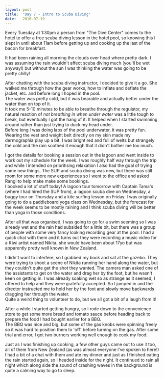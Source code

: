 ```yaml
---
layout: post
title:  "Day 7 - Intro to Scuba Diving"
date:   2016-07-19
---
```


Every Tuesday at 1:30pm a person from "The Dive Center" comes to the hotel to
offer a free scuba diving lesson in the hotel pool, so knowing this I slept in
until about 11am before getting up and cooking up the last of the bacon for
breakfast.

It had been raining all morning the clouds over head where pretty dark. I was
assuming the rain wouldn't affect scuba diving much (you'll be wet anyway!) but
without the sun I was thinking the water was going to be pretty chilly!

After chatting with the scuba diving instructor, I decided to give it a go. She
walked me through how the gear works, how to inflate and deflate the jacket,
etc. and before long I hoped in the pool.  
The water was pretty cold, but it was bearable and actually better under the
water than on top of it.  
It took me 5-10 minutes to be able to breathe through the regulator, my natural
reaction of _not breathing in when under water_ was a little tough to break, but
eventually I got the hang of it. It helped when I started swimming around rather
than just trying to duck my head under.  
Before long I was doing laps of the pool underwater, it was pretty fun.  
Wearing the vest and weight belt directly on my skin made my dermographia play
up a bit. I was bright red and full of welts but strangely the cold and the rain
soothed it enough that it didn't bother me too much.

I got the details for booking a session out in the lagoon and went inside to
work out my schedule for the week. I was roughly half way through the trip and
while I intended on prioritising relaxation I also had the goal of trying some
new things. The SUP and scuba diving was new, but there was still room for some
more new experiences so I went to the office and asked Rangi to help make make
some bookings.  
I booked a lot of stuff today! A lagoon tour tomorrow with Captain Tama's (where
I had hired the SUP from), a lagoon scuba dive on Wednesday, a buggy tour on
Thursday and a kite surfing lesson on Friday. I was originally going to do a
paddleboard yoga class on Wednesday, but the forecast for the week seems to be
mostly raining and I think scuba diving will be better than yoga in those
conditions.

After all that was organised, I was going to go for a swim seeming so I was
already wet and the rain had subsided for a little bit, but there was a group of
people with some very fancy looking recording gear at the pool. I had a quick
chat with them and it turns out they were recording a music video for a Kiwi
artist named Nikita, she would have been about 17yo but was apparently pretty
well known in New Zealand.

I didn't want to interfere, so I grabbed my book and sat at the gazebo. They
were trying to shoot a scene of Nikita running her hand along the water, but
they couldn't quite get the shot they wanted. The camera man asked one of the
assistants to get on the water and drag her by the foot, but he wasn't keen on
getting in. I was already soaking wet so as strange as it seemed, I offered to
help and they were gratefully accepted. So I jumped in and the director
instructed me to hold her by the foot and slowly move backwards dragging her
through the water.  
Quite a weird thing to volunteer to do, but we all got a bit of a laugh from it!

After a while I started getting hungry, so I rode down to the convenience store
to get some more bread and tomato sauce before heading back to prepare the food
I had bought earlier for a BBQ.  
The BBQ was nice and big, but some of the gas knobs were spinning freely so it
was hard to position them to 'off' before turning on the gas. After some trial
and error, I got two burners working well enough to cook my food.

Just as I was finishing up cooking, a few other guys came out to use it too, all
of them from New Zealand (as was almost everyone I've spoken to here!)  
I had a bit of a chat with them and ate my dinner and just as I finished eating
the rain started again, so I headed inside for the night. It continued to rain
all night which along side the sound of crashing waves in the background is
quite a calming way to go to sleep.
